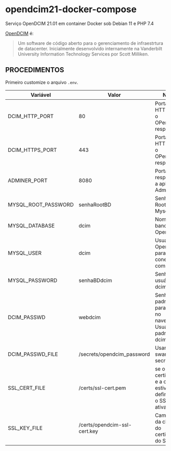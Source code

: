 # opendcim21-docker-compose
Serviço OpenDCIM 21.01 em container Docker sob Debian 11 e PHP 7.4

[OpenDCIM](https://www.opendcim.org) é:

> Um software de código aberto para o gerenciamento de infraestrtura de datacenter. 
> Inicialmente desenvolvido internamente na Vanderbilt University Information 
> Technology Services por Scott Milliken.

## PROCEDIMENTOS

Primeiro customize o arquivo `.env`.

| Variável          | Valor                                | Nota |
|-------------------|--------------------------------------|------|
|DCIM_HTTP_PORT     |80                                    |Porta HTTP que o OPenDCIM responderá|
|DCIM_HTTPS_PORT    |443                                   |Porta HTTPS que o OPenDCIM responderá|
|ADMINER_PORT       |8080                                  |Porta que responderá a aplicação Adminer|
|MYSQL_ROOT_PASSWORD|senhaRootBD                           |Senha de Root do Mysql|
|MYSQL_DATABASE     |dcim                                  |Nome do banco do OpenDCIM|
|MYSQL_USER         |dcim                                  |Usuário do OpenDCIM para conexão com o BD|
|MYSQL_PASSWORD     |senhaBDdcim                           |Senha do usuário dcim no BD|
|DCIM_PASSWD   |webdcim    |Senha padrão para logar no navegador. Usuários padrão é dcim|
|DCIM_PASSWD_FILE   |/secrets/opendcim_password    |Usar com swarm secrets|
|SSL_CERT_FILE      |/certs/ssl-cert.pem|se o certificado e a chave estiverem definidos, o SSL será ativado|
|SSL_KEY_FILE       |/certs/opendcim-ssl-cert.key|Caminho da chave do certificado do SSL|
